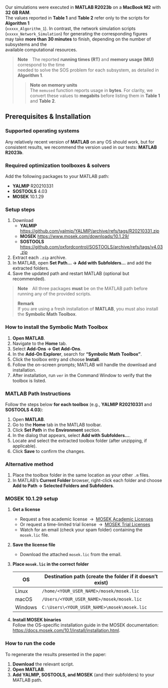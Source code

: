 Our simulations were executed in **MATLAB R2023b** on a **MacBook M2** with **32 GB RAM**.  
The values reported in **Table 1** and **Table 2** refer only to the scripts for **Algorithm 1**  
(`xxxxx_Algorithm_1`). In contrast, the network simulation scripts (`xxxxx_Network_Simulation`) for generating the corresponding figures  
may take **more than 30 minutes** to finish, depending on the number of subsystems and the  
available computational resources.  

> **Note** The reported **running times (RT)** and **memory usage (MU)** correspond to the time  
> needed to solve the SOS problem for each subsystem, as detailed in **Algorithm 1**.
> > **Note on memory units**  
> The `memused` function reports usage in **bytes**. For clarity, we convert these values to **megabits** before listing them in **Table&nbsp;1** and **Table&nbsp;2**.


## Prerequisites & Installation

### Supported operating systems
Any relatively recent version of **MATLAB** on any OS should work, but for consistent results, we recommend the version used in our tests: **MATLAB R2023b**.

### Required optimization toolboxes & solvers  
Add the following packages to your MATLAB path:

- **YALMIP** R20210331  
- **SOSTOOLS** 4.03  
- **MOSEK** 10.1.29  

### Setup steps
1. Download  
   - **YALMIP**    <https://github.com/yalmip/YALMIP/archive/refs/tags/R20210331.zip>  
   - **MOSEK**    <https://www.mosek.com/downloads/10.1.29/>  
   - **SOSTOOLS** <https://github.com/oxfordcontrol/SOSTOOLS/archive/refs/tags/v4.03.zip>  
2. Extract each `.zip` archive.  
3. In MATLAB, open **Set Path… → Add with Subfolders…** and add the extracted folders.  
4. Save the updated path and restart MATLAB (optional but recommended).

> **Note** All three packages **must** be on the MATLAB path before running any of the provided scripts.
> 
> **Remark&nbsp;**  
> If you are using a fresh installation of **MATLAB**, you must also install the **Symbolic Math Toolbox**.

### How to install the Symbolic Math Toolbox

1. **Open MATLAB**.  
2. Navigate to the **Home** tab.  
3. Select **Add-Ons → Get Add-Ons**.  
4. In the **Add-On Explorer**, search for **“Symbolic Math Toolbox”**.  
5. Click the toolbox entry and choose **Install**.  
6. Follow the on-screen prompts; MATLAB will handle the download and installation.  
7. After installation, run `ver` in the Command Window to verify that the toolbox is listed.

### MATLAB Path Instructions

Follow the steps below **for each toolbox** (e.g., **YALMIP R20210331** and **SOSTOOLS 4.03**):

1. Open **MATLAB**.  
2. Go to the **Home** tab in the MATLAB toolbar.  
3. Click **Set Path** in the **Environment** section.  
4. In the dialog that appears, select **Add with Subfolders…**.  
5. Locate and select the extracted toolbox folder (after unzipping, if applicable).  
6. Click **Save** to confirm the changes.

### Alternative method

1. Place the toolbox folder in the same location as your other `.m` files.  
2. In MATLAB’s **Current Folder** browser, right-click each folder and choose  
   **Add to Path → Selected Folders and Subfolders**.

### MOSEK 10.1.29 setup

1. **Get a license**  
   - Request a free academic license → [MOSEK Academic Licenses](https://www.mosek.com/products/academic-licenses/)  
   - Or request a time-limited trial license → [MOSEK Trial Licenses](https://www.mosek.com/products/trial/)  
   - Watch for an email (check your spam folder) containing the `mosek.lic` file.

2. **Save the license file**  
   - Download the attached `mosek.lic` from the email.

3. **Place `mosek.lic` in the correct folder**

   | OS       | Destination path (create the folder if it doesn’t exist)             |
   |----------|---------------------------------------------------------------------|
   | Linux    | `/home/<YOUR_USER_NAME>/mosek/mosek.lic`                            |
   | macOS    | `/Users/<YOUR_USER_NAME>/mosek/mosek.lic`                           |
   | Windows  | `C:\Users\<YOUR_USER_NAME>\mosek\mosek.lic`                         |

4. **Install MOSEK binaries**  
   Follow the OS-specific installation guide in the MOSEK documentation: <https://docs.mosek.com/10.1/install/installation.html>.
### How to run the code

To regenerate the results presented in the paper:

1. **Download** the relevant script.  
2. **Open MATLAB**.  
3. **Add YALMIP, SOSTOOLS, and MOSEK** (and their subfolders) to your MATLAB path.  



